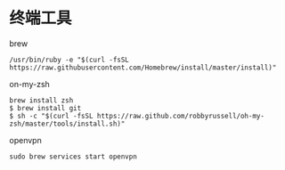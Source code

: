 # 终端工具
brew

```
/usr/bin/ruby -e "$(curl -fsSL https://raw.githubusercontent.com/Homebrew/install/master/install)"
```

on-my-zsh

```
brew install zsh
$ brew install git
$ sh -c "$(curl -fsSL https://raw.github.com/robbyrussell/oh-my-zsh/master/tools/install.sh)"
```

openvpn

```
sudo brew services start openvpn
```



